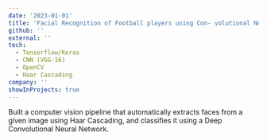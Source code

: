 ```yaml
---
date: '2023-01-01'
title: 'Facial Recognition of Football players using Con- volutional Neural Networks'
github: ''
external: ''
tech:
  - Tensorflow/Keras
  - CNN (VGG-16)
  - OpenCV
  - Haar Cascading
company: ''
showInProjects: true
---
```


Built a computer vision pipeline that automatically extracts faces from a given image using Haar Cascading, and classifies it using a Deep Convolutional Neural Network.
